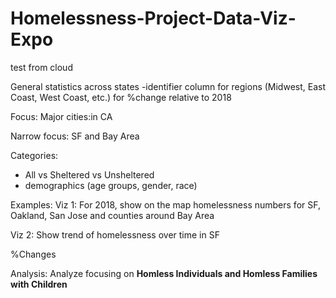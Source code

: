 # Homelessness-Project-Data-Viz-Expo

test from cloud

General statistics across states
-identifier column for regions (Midwest, East Coast, West Coast, etc.) for %change relative to 2018

Focus: Major cities:in CA

Narrow focus: SF and Bay Area

Categories:

- All vs Sheltered vs Unsheltered
- demographics (age groups, gender, race)

Examples:
Viz 1: For 2018, show on the map homelessness numbers for SF, Oakland, San Jose and counties around Bay Area

Viz 2: Show trend of homelessness over time in SF

%Changes

Analysis:
Analyze focusing on <b>Homless Individuals and Homless Families with Children</b>